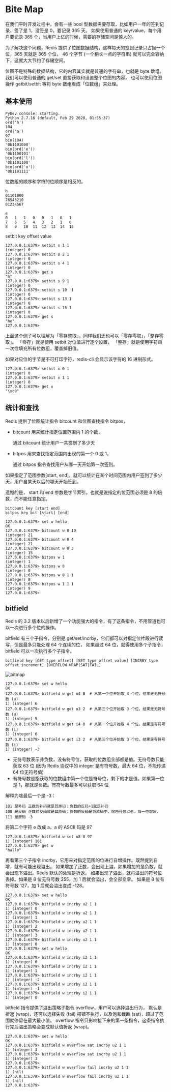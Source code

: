 # Bite Map
在我们平时开发过程中，会有一些 bool 型数据需要存取，比如用户一年的签到记录，签了是 1，没签是 0，要记录 365 天。
如果使用普通的 key/value，每个用户要记录 365 个，当用户上亿的时候，需要的存储空间是惊人的。

为了解决这个问题，Redis 提供了位图数据结构，这样每天的签到记录只占据一个位，365 天就是 365 个位，
46 个字节 (一个稍长一点的字符串) 就可以完全容纳下，这就大大节约了存储空间。

位图不是特殊的数据结构，它的内容其实就是普通的字符串，也就是 byte 数组。我们可以使用普通的 get/set 直接获取和设置整个位图的内容，
也可以使用位图操作 getbit/setbit 等将 byte 数组看成「位数组」来处理。

## 基本使用
```shell script
PyDev console: starting.
Python 2.7.16 (default, Feb 29 2020, 01:55:37) 
ord('h')
104
ord('a')
97
bin(104)
'0b1101000'
bin(ord('e'))
'0b1100101'
bin(ord('l'))
'0b1101100'
bin(ord('o'))
'0b1101111'

```
位数组的顺序和字符的位顺序是相反的。
````
h
01101000
76543210
01234567

e
0   1   1   0   0   1   0   1
7   6   5   4   3   2   1   0
8   9   10  11  12  13  14  15
````

setbit key offset value

```shell script
127.0.0.1:6379> setbit s 1 1
(integer) 0
127.0.0.1:6379> setbit s 2 1
(integer) 0
127.0.0.1:6379> setbit s 4 1
(integer) 0
127.0.0.1:6379> get s
"h"
127.0.0.1:6379> setbit s 9 1
(integer) 0
127.0.0.1:6379> setbit s 10  1
(integer) 0
127.0.0.1:6379> setbit s 13 1
(integer) 0
127.0.0.1:6379> setbit s 15 1
(integer) 0
127.0.0.1:6379> get s
"he"
127.0.0.1:6379> 
```
上面这个例子可以理解为「零存整取」，同样我们还也可以「零存零取」，「整存零取」。
「零存」就是使用 setbit 对位值进行逐个设置，
「整存」就是使用字符串一次性填充所有位数组，覆盖掉旧值。

如果对应位的字节是不可打印字符，redis-cli 会显示该字符的 16 进制形式。
```shell script
127.0.0.1:6379> setbit x 0 1 
(integer) 0
127.0.0.1:6379> setbit x 1 1
(integer) 0
127.0.0.1:6379> get x
"\xc0"
```

## 统计和查找
Redis 提供了位图统计指令 bitcount 和位图查找指令 bitpos，
- bitcount 用来统计指定位置范围内 1 的个数，

    通过 bitcount 统计用户一共签到了多少天

- bitpos 用来查找指定范围内出现的第一个 0 或 1。

    通过 bitpos 指令查找用户从哪一天开始第一次签到。

如果指定了范围参数[start, end]，就可以统计在某个时间范围内用户签到了多少天，用户自某天以后的哪天开始签到。

遗憾的是， start 和 end 参数是字节索引，也就是说指定的位范围必须是 8 的倍数，而不能任意指定。
 
```` 
bitcount key [start end]
bitpos key bit [start] [end]
````

```shell script
127.0.0.1:6379> set w hello
OK
127.0.0.1:6379> bitcount w 0 10
(integer) 21
127.0.0.1:6379> bitcount w 0 4
(integer) 21
127.0.0.1:6379> bitcount w 0 3
(integer) 15
127.0.0.1:6379> bitpos w 1
(integer) 1
127.0.0.1:6379> bitpos w 0
(integer) 0
127.0.0.1:6379> bitpos w 0 1 1
(integer) 8
127.0.0.1:6379> bitpos w 1 1 1
(integer) 9
127.0.0.1:6379> 
```

## bitfield
Redis 的 3.2 版本以后新增了一个功能强大的指令，有了这条指令，不用管道也可以一次进行多个位的操作。

bitfield 有三个子指令，分别是 get/set/incrby，它们都可以对指定位片段进行读写，但是最多只能处理 64 个连续的位，
如果超过 64 位，就得使用多个子指令，bitfield 可以一次执行多个子指令。

    bitfield key [GET type offset] [SET type offset value] [INCRBY type offset increment] [OVERFLOW WRAP|SAT|FAIL]

![bitmap](bitmap.jpg)
```shell script
127.0.0.1:6379> set w hello
OK
127.0.0.1:6379> bitfield w get u4 0  # 从第一个位开始取 4 个位，结果是无符号数 (u)
1) (integer) 6
127.0.0.1:6379> bitfield w get u3 2  # 从第三个位开始取 3 个位，结果是无符号数 (u)
1) (integer) 5
127.0.0.1:6379> bitfield w get i4 0  # 从第一个位开始取 4 个位，结果是有符号数 (i)
1) (integer) 6
127.0.0.1:6379> bitfield w get i3 2  # 从第三个位开始取 3 个位，结果是有符号数 (i)
1) (integer) -3

```
- 无符号数表示非负数，没有符号位，获取的位数组全部都是值。无符号数只能获取 63 位 (因为 Redis 协议中的 integer 是有符号数，最大 64 位，不能传递 64 位无符号值)
- 有符号数是指获取的位数组中第一个位是符号位，剩下的才是值。如果第一位是 1，那就是负数。有符号数最多可以获取 64 位

解释为啥最后一个是 -3：
````
101 是补码 正数的补码就是其原码；负数的反码+1就是补码
100 是反码 正数的反码就是其原码；负数的反码是将原码中，除符号位以外，每一位取反。
111 是原码 -3
````

将第二个字符 e 改成 a，a 的 ASCII 码是 97
````
127.0.0.1:6379> bitfield w set u8 8 97
1) (integer) 101
127.0.0.1:6379> get w
"hallo"
````

再看第三个子指令 incrby，它用来对指定范围的位进行自增操作。既然提到自增，就有可能出现溢出。
如果增加了正数，会出现上溢，如果增加的是负数，就会出现下溢出。Redis 默认的处理是折返。
如果出现了溢出，就将溢出的符号位丢掉。如果是 8 位无符号数 255，加 1 后就会溢出，会全部变零。
如果是 8 位有符号数 127，加 1 后就会溢出变成 -128。

```shell script
127.0.0.1:6379> set w hello
OK
127.0.0.1:6379> bitfield w incrby u2 1 1
1) (integer) 0
127.0.0.1:6379> bitfield w incrby u2 1 1
1) (integer) 1
127.0.0.1:6379> bitfield w incrby u2 1 1
1) (integer) 2
127.0.0.1:6379> bitfield w incrby u2 1 1
1) (integer) 3
127.0.0.1:6379> bitfield w incrby u2 1 1
1) (integer) 0
127.0.0.1:6379> set w hello
OK
127.0.0.1:6379> bitfield w incrby i2 1 1
1) (integer) 0
127.0.0.1:6379> bitfield w incrby i2 1 1
1) (integer) 1
127.0.0.1:6379> bitfield w incrby i2 1 1
1) (integer) -2
127.0.0.1:6379> bitfield w incrby i2 1 1
1) (integer) -1
127.0.0.1:6379> bitfield w incrby i2 1 1
1) (integer) 0

```

bitfield 指令提供了溢出策略子指令 overflow，用户可以选择溢出行为，
默认是折返 (wrap)，还可以选择失败 (fail) 报错不执行，以及饱和截断 (sat)，超过了范围就停留在最大最小值。
overflow 指令只影响接下来的第一条指令，这条指令执行完后溢出策略会变成默认值折返 (wrap)。

```shell script
127.0.0.1:6379> set w hello
OK
127.0.0.1:6379> bitfield w overflow sat incrby u2 1 1
1) (integer) 3
127.0.0.1:6379> bitfield w overflow sat incrby u2 1 1
1) (integer) 3
127.0.0.1:6379> 
127.0.0.1:6379> bitfield w overflow fail incrby u2 1 1
1) (nil)
127.0.0.1:6379> bitfield w overflow fail incrby u2 1 1
1) (nil)
127.0.0.1:6379> 

```

